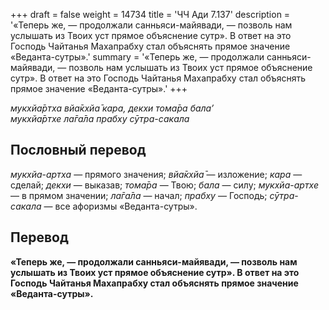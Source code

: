 +++
draft = false
weight = 14734
title = 'ЧЧ Ади 7.137'
description = '«Теперь же, — продолжали санньяси-майявади, — позволь нам услышать из Твоих уст прямое объяснение сутр». В ответ на это Господь Чайтанья Махапрабху стал объяснять прямое значение «Веданта-сутры».'
summary = '«Теперь же, — продолжали санньяси-майявади, — позволь нам услышать из Твоих уст прямое объяснение сутр». В ответ на это Господь Чайтанья Махапрабху стал объяснять прямое значение «Веданта-сутры».'
+++

_мукхйа̄ртха вйа̄кхйа̄ кара, декхи тома̄ра бала’  
мукхйа̄ртхе ла̄га̄ла прабху сӯтра-сакала_

## Пословный перевод

_мукхйа_\-_артха_ — прямого значения; _вйа̄кхйа̄_ — изложение; _кара_ — сделай; _декхи_ — выказав; _тома̄ра_ — Твою; _бала_ — силу; _мукхйа_\-_артхе_ — в прямом значении; _ла̄га̄ла_ — начал; _прабху_ — Господь; _сӯтра_\-_сакала_ — все афоризмы «Веданта-сутры».

## Перевод

**«Теперь же, — продолжали санньяси-майявади, — позволь нам услышать из Твоих уст прямое объяснение сутр». В ответ на это Господь Чайтанья Махапрабху стал объяснять прямое значение «Веданта-сутры».**
